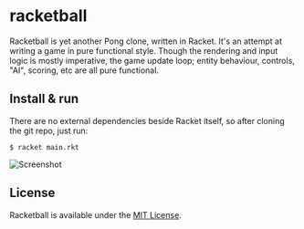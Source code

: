 # racketball

Racketball is yet another Pong clone, written in Racket. It's an attempt at writing a game in pure functional style. Though the rendering and input logic is mostly imperative, the game update loop; entity behaviour, controls, "AI", scoring, etc are all pure functional.

## Install & run

There are no external dependencies beside Racket itself, so after cloning the git repo, just run:

    $ racket main.rkt

![Screenshot](https://ianpreston.io/racketball.png)

## License

Racketball is available under the [MIT License](http://opensource.org/licenses/MIT).
